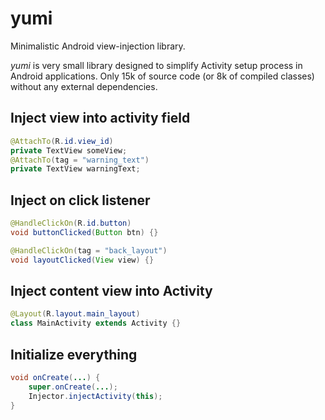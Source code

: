 yumi
====

Minimalistic Android view-injection library.

*yumi* is very small library designed to simplify Activity setup process in
Android applications.
Only 15k of source code (or 8k of compiled classes) without any external dependencies.

Inject view into activity field
-------------------------------
```java
@AttachTo(R.id.view_id)
private TextView someView;
@AttachTo(tag = "warning_text")
private TextView warningText;
```

Inject on click listener
------------------------
```java
@HandleClickOn(R.id.button)
void buttonClicked(Button btn) {}

@HandleClickOn(tag = "back_layout")
void layoutClicked(View view) {}
```

Inject content view into Activity
---------------------------------
```java
@Layout(R.layout.main_layout)
class MainActivity extends Activity {}
```

Initialize everything
---------------------
```java
void onCreate(...) {
    super.onCreate(...);
    Injector.injectActivity(this);
}
```
